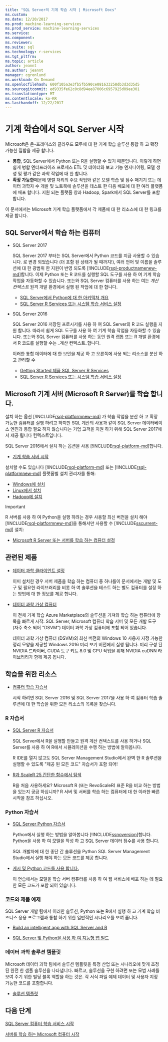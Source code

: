 ```yaml
---
title: "SQL Server의 기계 학습 시작 | Microsoft Docs"
ms.custom: 
ms.date: 12/20/2017
ms.prod: machine-learning-services
ms.prod_service: machine-learning-services
ms.service: 
ms.component: 
ms.reviewer: 
ms.suite: sql
ms.technology: r-services
ms.tgt_pltfrm: 
ms.topic: article
author: jeannt
ms.author: jeannt
manager: cgronlund
ms.workload: On Demand
ms.openlocfilehash: 600f105a3e3fb5fb590ce081633258db3d3d35d5
ms.sourcegitcommit: ed9335fe62c0c8d94ee87006c6957925d09ee301
ms.translationtype: MT
ms.contentlocale: ko-KR
ms.lasthandoff: 12/22/2017
---
```

# <a name="getting-started-with-machine-learning-in-sql-server"></a>기계 학습에서 SQL Server 시작

Microsoft은 온-프레미스와 클라우드 모두에 대 한 기계 학습 솔루션 통합 하 고 확장 가능한 집합을 제공 합니다.

+ **통합**, SQL Server에서 Python 또는 R을 실행할 수 있기 때문입니다. 이렇게 하면 쉽게 병합 엔터프라이즈 프로세스 ETL 및 데이터와 보고 기능 엔지니어링, 모델 생성 및 평가 같은 과학 작업에 대 한 합니다.
+ **확장 가능한**때문에 병렬 처리의 주요 작업와 같은 모델 학습 및 점수 매기기 또는 데이터 과학자 수 개발 및 노트북에 솔루션을 테스트 한 다음 배포에 대 한 여러 플랫폼에 배포 합니다. 지원 되는 플랫폼 창과 Hadoop, Spark에서 SQL Server를 포함 합니다.

이 문서에서는 Microsoft 기계 학습 플랫폼에서 각 제품에 대 한 리소스에 대 한 링크를 제공 합니다.

## <a name="machine-learning-in-sql-server"></a>SQL Server에서 학습 하는 컴퓨터

+ SQL Server 2017

  SQL Server 2017 부터는 SQL Server에서 Python 코드를 지금 사용할 수 있습니다. 로 변경 되었습니다 (더 포함 된 상태가 될 때까지!), 여러 언어 및 이름을 솔루션에 대 한 광범위 한 지원이 반영 되도록 [!INCLUDE[rsql-productnamenew-md](../includes/rsql-productnamenew-md.md)]합니다. 이제 Python 또는 R 코드를 실행할 SQL 도구를 사용 하 여 기계 학습 작업을 자동화할 수 있습니다. 또는와 SQL Server 컴퓨터를 사용 하는 여는 _계산 컨텍스트_ 원격 개발 환경에서 실행 된 작업에 대 한 합니다.

    + [SQL Server에서 Python에 대 한 아키텍처 개요](/python/architecture-overview-sql-server-python.md)
    + [SQL Server R Services 또는 시스템 학습 서비스 설정](../advanced-analytics/r/set-up-sql-server-r-services-in-database.md)

+ SQL Server 2016

  SQL Server 2016 저장된 프로시저를 사용 하 여 SQL Server의 R 코드 실행을 지원 합니다. 따라서 쉽게 SQL 도구를 사용 하 여 기계 학습 작업을 자동화할 수 있습니다. 또는와 SQL Server 컴퓨터를 사용 하는 동안 원격 랩톱 또는 R 개발 환경에서 R 코드를 실행할 수는 _계산 컨텍스트_합니다.

  이러한 통합 데이터에 대 한 보안을 제공 하 고 오른쪽에 사용 되는 리소스를 분산 하 고 관리할 수

    + [Getting Started 제품 SQL Server R Services](r/getting-started-with-sql-server-r-services.md)
    + [SQL Server R Services 또는 시스템 학습 서비스 설정](../advanced-analytics/r/set-up-sql-server-r-services-in-database.md)

## <a name="microsoft-machine-learning-server-microsoft-r-server"></a>Microsoft 기계 서버 (Microsoft R Server)를 학습 합니다.

설치 하는 옵션 [!INCLUDE[rsql-platformnew-md](../includes/rsql-platformnew-md.md)] 가 학습 작업을 분산 하 고 확장 가능한 컴퓨터를 실행 하려고 하지만 SQL 계산의 사용과 같이 SQL Server 데이터베이스 엔진과 통합 필요 하지 않습니다는 기업 고객을 지원 하기 위해 SQL Server 2017에서 제공 됩니다 컨텍스트입니다.

SQL Server 2016에서 설치 하는 옵션을 사용 [!INCLUDE[rsql-platform-md](../includes/rsql-platformnew-md.md)]합니다.
  
  + [기계 학습 서버 시작](https://docs.microsoft.com/machine-learning-server/what-is-machine-learning-server)
  
설치할 수도 있습니다 [!INCLUDE[rsql-platform-md](../includes/rsql-platform-md.md)] 또는 [!INCLUDE[rsql-platformnew-md](../includes/rsql-platformnew-md.md)] 플랫폼별 설치 관리자를 통해:

  + [Windows에 설치](https://docs.microsoft.com/machine-learning-server/install/machine-learning-server-windows-install)
  + [Linux에서 설치](https://docs.microsoft.com/machine-learning-server/install/machine-learning-server-linux-install)
  + [Hadoop에 설치](https://docs.microsoft.com/machine-learning-server/install/machine-learning-server-hadoop-install)

> [!IMPORTANT]
> R 서버를 사용 하 여 Python을 실행 하려는 경우 사용할 최신 버전을 설치 해야 [!INCLUDE[rsql-platformnew-md](../includes/rsql-platformnew-md.md)]을 통해서만 사용할 수 [!INCLUDE[sscurrent-md](../includes/sscurrent-md.md)] 설치:
> 
>    + [Microsoft R Server 또는 서버를 학습 하는 컴퓨터 설정](../advanced-analytics/r/create-a-standalone-r-server.md)

## <a name="related-products"></a>관련된 제품

+ [데이터 과학 클라이언트 설정](../advanced-analytics/r/set-up-a-data-science-client.md)

  이미 설치한 경우 서버 제품을 학습 하는 컴퓨터 중 하나를이 문서에서는 개발 및 도구 및 필요한 라이브러리를 비롯 하 여 솔루션을 테스트 하는 별도 컴퓨터를 설정 하는 방법에 대 한 정보를 제공 합니다.

+ [데이터 과학 가상 컴퓨터](../advanced-analytics/r/provision-the-r-server-only-sql-server-2016-enterprise-vm-on-azure.md)

  이 전체 기계 학습 Azure Marketplace의 솔루션을 가져와 학습 하는 컴퓨터에 항목을 빠르게 시작. SQL Server, Microsoft 컴퓨터 학습 서버 및 모든 개발 도구 (자주 축소 되어 "DSVM") 데이터 과학 가상 컴퓨터에 포함 되어 있습니다.
  
  데이터 과학 가상 컴퓨터 (DSVM)의 최신 버전의 Windows 10 사용자 지정 가능한 정리 모양을 제공할 Windows 2016 미리 보기 버전에서 실행 됩니다. 미리 구성 된 NVIDIA 드라이버, CUDA 도구 키트 8.0 및 GPU 작업을 위해 NVIDIA cuDNN 라이브러리가 함께 제공 됩니다.

## <a name="resources-for-learning"></a>학습을 위한 리소스

+ [컴퓨터 학습 자습서](../advanced-analytics/tutorials/machine-learning-services-tutorials.md)

  시작 하려면 SQL Server 2016 및 SQL Server 2017을 사용 하 여 컴퓨터 학습 솔루션에 대 한 학습을 위한 모든 리소스의 목록을 찾습니다.

### <a name="r-tutorials"></a>R 자습서

+ [SQL Server R 자습서](../advanced-analytics/tutorials/sql-server-r-tutorials.md)

   SQL Server에서 R을 실행할 만들고 원격 계산 컨텍스트를 사용 하거나 SQL Server를 사용 하 여 R에서 시뮬레이션을 수행 하는 방법에 알아봅니다.
   
   R IDE를 열지 않고도 SQL Server Management Studio에서 완벽 한 R 솔루션을 실행할 수 있도록 "제공 된 모든 코드" 자습서가 포함 되어!

+ [R과 ScaleR 25 간단한 함수에서 탐색](https://docs.microsoft.com/r-server/r/tutorial-r-to-revoscaler)

   R을 처음 사용하세요? Microsoft R (또는 RevoScaleR) 표준 R을 비교 하는 방법을 있는지 궁금 하십니까? R 서버 및 서버를 학습 하는 컴퓨터에 대 한 이러한 빠른 시작을 참조 하십시오.

### <a name="python-tutorials"></a>Python 자습서

+ [SQL Server Python 자습서](../advanced-analytics/tutorials/sql-server-r-tutorials.md)

  Python에서 실행 하는 방법을 알아봅니다 [!INCLUDE[ssnoversion](../includes/ssnoversion.md)]합니다. Python을 사용 하 여 모델을 작성 하 고 SQL Server 데이터 점수를 사용 합니다.

   SQL 개발자에 대 한 종단 간 솔루션을 Python SQL Server Management Studio에서 실행 해야 하는 모든 코드를 제공 합니다.

+ [게시 및 Python 코드를 사용 합니다.](../advanced-analytics/python/publish-consume-python-code.md)

  이 연습에서는 모델을 학습 서버 컴퓨터를 사용 하 여 웹 서비스에 배포 하는 데 필요한 모든 코드가 포함 되어 있습니다.

### <a name="product-samples-with-code"></a>코드와 제품 예제

SQL Server 개발 팀에서 이러한 솔루션, Python 또는 R에서 실행 하 고 기계 학습 비즈니스 응용 프로그램과 통합 하기 위한 일반적인 시나리오를 보여 줍니다.

+ [Build an intelligent app with SQL Server and R](https://microsoft.github.io/sql-ml-tutorials/R/rentalprediction)

+ [SQL Server 및 Python을 사용 하 여 지능형 앱 빌드](https://microsoft.github.io/sql-ml-tutorials/python/rentalprediction/)

### <a name="data-science-solution-templates"></a>데이터 과학 솔루션 템플릿

Microsoft 데이터 과학 팀에서 솔루션 템플릿을 특정 산업 또는 시나리오에 맞게 조정 된 완전 한 샘플 솔루션을 나타냅니다. 빠르고, 솔루션을 구현 하려면 또는 모범 사례를 보여 주기 위한 빌딩 블록 역할을 하는 것은. 각 서식 파일 예제 데이터 및 사용자 지정 가능한 코드를 포함합니다.

+ [솔루션 템플릿](../advanced-analytics/tutorials/data-science-scenarios-and-solution-templates.md)

## <a name="next-steps"></a>다음 단계

[SQL Server 컴퓨터 학습 서비스 시작](../advanced-analytics/r/getting-started-with-sql-server-r-services.md)

[서버를 학습 하는 Microsoft 컴퓨터 시작](../advanced-analytics/r/getting-started-with-microsoft-r-server-standalone.md)
